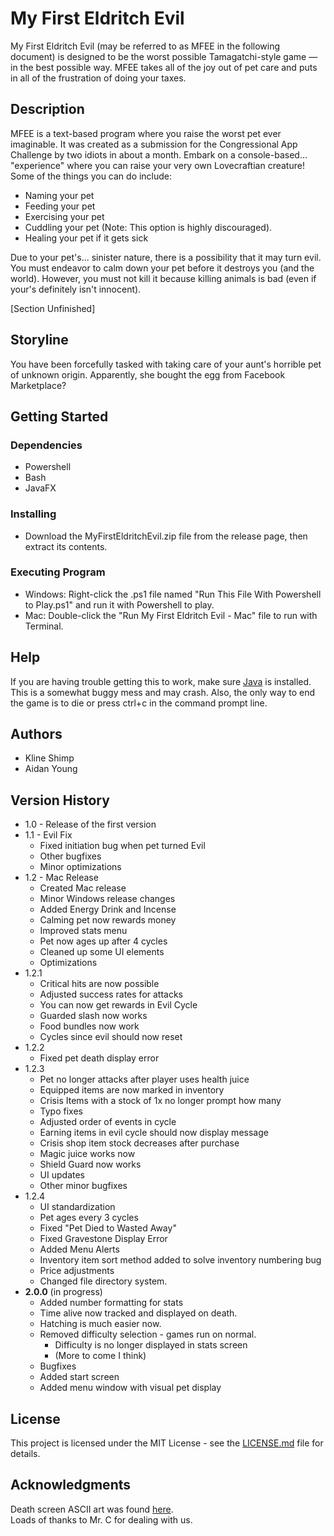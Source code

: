 # My First Eldritch Evil
My First Eldritch Evil (may be referred to as MFEE in the following document) is designed to be the worst possible Tamagatchi-style game — in the best possible way. MFEE takes all of the joy out of pet care and puts in all of the frustration of doing your taxes. 

## Description
MFEE is a text-based program where you raise the worst pet ever imaginable. It was created as a submission for the Congressional App Challenge by two idiots in about a month. Embark on a console-based... "experience" where you can raise your very own Lovecraftian creature! Some of the things you can do include:
* Naming your pet
* Feeding your pet
* Exercising your pet
* Cuddling your pet (Note: This option is highly discouraged).
* Healing your pet if it gets sick

Due to your pet's... sinister nature, there is a possibility that it may turn evil. You must endeavor to calm down your pet before it destroys you (and the world). However, you must not kill it because killing animals is bad (even if your's definitely isn't innocent).

[Section Unfinished]
<!-- TO DO: FINISH WRITING THIS SECTION -->

## Storyline
You have been forcefully tasked with taking care of your aunt's horrible pet of unknown origin. Apparently, she bought the egg from Facebook Marketplace?

## Getting Started
### Dependencies
* Powershell
* Bash
* JavaFX

### Installing
* Download the MyFirstEldritchEvil.zip file from the release page, then extract its contents.

### Executing Program
* Windows: Right-click the .ps1 file named "Run This File With Powershell to Play.ps1" and run it with Powershell to play.
* Mac: Double-click the "Run My First Eldritch Evil - Mac" file to run with Terminal.

## Help
If you are having trouble getting this to work, make sure [Java](https://www.java.com/en/) is installed. This is a somewhat buggy mess and may crash. Also, the only way to end the game is to die or press ctrl+c in the command prompt line.

## Authors
* Kline Shimp  
* Aidan Young

## Version History
* 1.0  - Release of the first version
* 1.1 - Evil Fix
   * Fixed initiation bug when pet turned Evil
   * Other bugfixes
   * Minor optimizations
* 1.2 - Mac Release
   * Created Mac release
   * Minor Windows release changes
   * Added Energy Drink and Incense
   * Calming pet now rewards money
   * Improved stats menu
   * Pet now ages up after 4 cycles
   * Cleaned up some UI elements
   * Optimizations
* 1.2.1
   * Critical hits are now possible
   * Adjusted success rates for attacks
   * You can now get rewards in Evil Cycle
   * Guarded slash now works
   * Food bundles now work
   * Cycles since evil should now reset
* 1.2.2
   * Fixed pet death display error
* 1.2.3
   * Pet no longer attacks after player uses health juice
   * Equipped items are now marked in inventory
   * Crisis Items with a stock of 1x no longer prompt how many
   * Typo fixes
   * Adjusted order of events in cycle
   * Earning items in evil cycle should now display message
   * Crisis shop item stock decreases after purchase
   * Magic juice works now
   * Shield Guard now works
   * UI updates
   * Other minor bugfixes
* 1.2.4
   * UI standardization
   * Pet ages every 3 cycles
   * Fixed "Pet Died to Wasted Away"
   * Fixed Gravestone Display Error
   * Added Menu Alerts
   * Inventory item sort method added to solve inventory numbering bug
   * Price adjustments
   * Changed file directory system.
* __2.0.0__ (in progress)
   * Added number formatting for stats
   * Time alive now tracked and displayed on death.
   * Hatching is much easier now.
   * Removed difficulty selection - games run on normal.
      * Difficulty is no longer displayed in stats screen
      * (More to come I think)
   * Bugfixes
   * Added start screen
   * Added menu window with visual pet display

## License
This project is licensed under the MIT License - see the [LICENSE.md](LICENSE.md) file for details.

## Acknowledgments
Death screen ASCII art was found [here](https://ascii.co.uk/art/rip).  
Loads of thanks to Mr. C for dealing with us.

<!---- IDK what all this stuff is or what to do with it: ---->

<!--
## Folder Structure

The workspace contains two folders by default, where:

- `src`: the folder to maintain sources
- `lib`: the folder to maintain dependencies

Meanwhile, the compiled output files will be generated in the `bin` folder by default.

> If you want to customize the folder structure, open `.vscode/settings.json` and update the related settings there.

## Dependency Management

The `JAVA PROJECTS` view allows you to manage your dependencies. More details can be found [here](https://github.com/microsoft/vscode-java-dependency#manage-dependencies). 
-->
